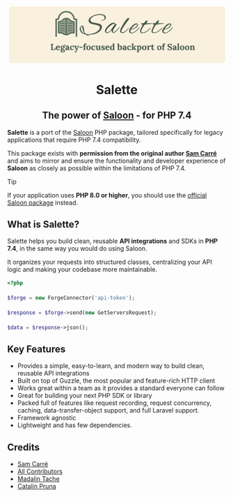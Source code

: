 <p align="center"><img src="/art/salette_transparent.png" alt="A legacy focus backport of Saloon"></p>

<div align="center">

# Salette

## The power of [Saloon](https://github.com/saloonphp/saloon) - for PHP 7.4

</div>

**Salette** is a port of the [Saloon](https://github.com/saloonphp/saloon) PHP package, tailored specifically for legacy applications that require PHP 7.4 compatibility.

This package exists with **permission from the original author [Sam Carré](https://github.com/Sammyjo20)** and aims to mirror and ensure the functionality and developer experience of **Saloon** as closely as possible within the limitations of PHP 7.4.

> [!TIP]
> If your application uses **PHP 8.0 or higher**, you should use the [official Saloon package](https://github.com/saloonphp/saloon) instead.


## What is Salette?

Salette helps you build clean, reusable **API integrations** and SDKs in **PHP 7.4**, in the same way you would do using Saloon.

It organizes your requests into structured classes, centralizing your API logic and making your codebase more maintainable.

```php
<?php

$forge = new ForgeConnector('api-token');

$response = $forge->send(new GetServersRequest);

$data = $response->json();
```

## Key Features

- Provides a simple, easy-to-learn, and modern way to build clean, reusable API integrations
- Built on top of Guzzle, the most popular and feature-rich HTTP client
- Works great within a team as it provides a standard everyone can follow
- Great for building your next PHP SDK or library
- Packed full of features like request recording, request concurrency, caching, data-transfer-object support, and full Laravel support.
- Framework agnostic
- Lightweight and has few dependencies.


## Credits

- [Sam Carré](https://github.com/Sammyjo20)
- [All Contributors](https://github.com/Sammyjo20/Saloon/contributors)
- [Madalin Tache](https://github.com/niladam)
- [Catalin Pruna](https://github.com/PrunaCatalin)
